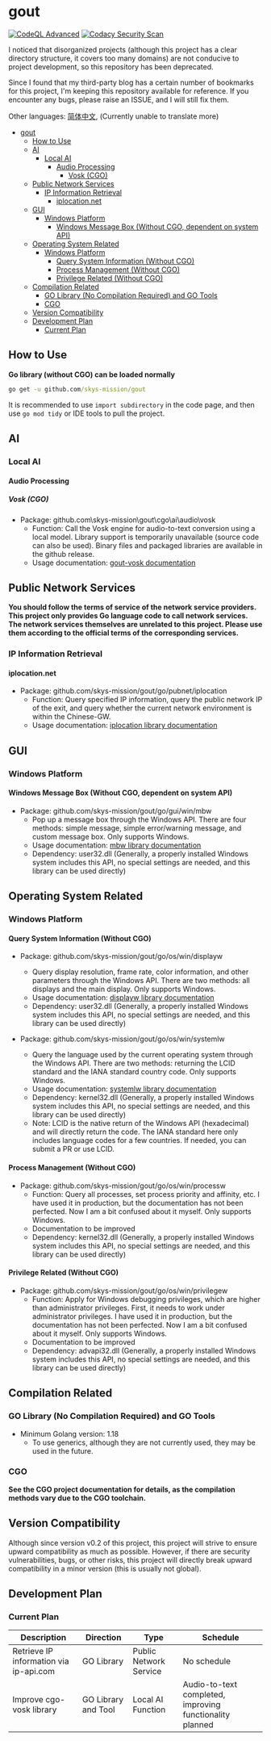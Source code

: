 # gout

[![CodeQL Advanced](https://github.com/skys-mission/gout/actions/workflows/codeql.yml/badge.svg)](https://github.com/skys-mission/gout/actions/workflows/codeql.yml)
[![Codacy Security Scan](https://github.com/skys-mission/gout/actions/workflows/codacy.yml/badge.svg)](https://github.com/skys-mission/gout/actions/workflows/codacy.yml)

I noticed that disorganized projects (although this project has a clear directory structure, it covers too many domains) are not conducive to project development, so this repository has been deprecated.

Since I found that my third-party blog has a certain number of bookmarks for this project, I'm keeping this repository available for reference. If you encounter any bugs, please raise an ISSUE, and I will still fix them.

Other languages: [简体中文](README_zh.md), (Currently unable to translate more)

<!-- TOC -->
* [gout](#gout)
  * [How to Use](#how-to-use)
  * [AI](#ai)
    * [Local AI](#local-ai)
      * [Audio Processing](#audio-processing)
        * [Vosk (CGO)](#vosk-cgo)
  * [Public Network Services](#public-network-services)
    * [IP Information Retrieval](#ip-information-retrieval)
      * [iplocation.net](#iplocationnet)
  * [GUI](#gui)
    * [Windows Platform](#windows-platform)
      * [Windows Message Box (Without CGO, dependent on system API)](#windows-message-box-without-cgo-dependent-on-system-api)
  * [Operating System Related](#operating-system-related)
    * [Windows Platform](#windows-platform-1)
      * [Query System Information (Without CGO)](#query-system-information-without-cgo)
      * [Process Management (Without CGO)](#process-management-without-cgo)
      * [Privilege Related (Without CGO)](#privilege-related-without-cgo)
  * [Compilation Related](#compilation-related)
    * [GO Library (No Compilation Required) and GO Tools](#go-library-no-compilation-required-and-go-tools)
    * [CGO](#cgo)
  * [Version Compatibility](#version-compatibility)
  * [Development Plan](#development-plan)
    * [Current Plan](#current-plan)
<!-- TOC -->

## How to Use

**Go library (without CGO) can be loaded normally**

```cmd
go get -u github.com/skys-mission/gout
```

It is recommended to use `import subdirectory` in the code page, and then use `go mod tidy` or IDE tools to pull the
project.

## AI

### Local AI

#### Audio Processing

##### Vosk (CGO)

- Package: github.com\skys-mission\gout\cgo\ai\audio\vosk
    - Function: Call the Vosk engine for audio-to-text conversion using a local model. Library support is temporarily
      unavailable (source code can also be used). Binary files and packaged libraries are available in the github
      release.
    - Usage documentation: [gout-vosk documentation](cgo/ai/audio/vosk/README.md)

## Public Network Services

**You should follow the terms of service of the network service providers.
This project only provides Go language code to call network services. The network services themselves are unrelated to
this project. Please use them according to the official terms of the corresponding services.**

### IP Information Retrieval

#### iplocation.net

- Package: github.com/skys-mission/gout/go/pubnet/iplocation
    - Function: Query specified IP information, query the public network IP of the exit, and query whether the current
      network environment is within the Chinese-GW.
    - Usage documentation: [iplocation library documentation](go/pubnet/iplocation/README.md)

## GUI

### Windows Platform

#### Windows Message Box (Without CGO, dependent on system API)

- Package: github.com/skys-mission/gout/go/gui/win/mbw
    - Pop up a message box through the Windows API. There are four methods: simple message, simple error/warning
      message, and custom message box. Only supports Windows.
    - Usage documentation: [mbw library documentation](go/gui/win/mbw/README.md)
    - Dependency: user32.dll (Generally, a properly installed Windows system includes this API, no special settings are
      needed, and this library can be used directly)

## Operating System Related

### Windows Platform

#### Query System Information (Without CGO)

- Package: github.com/skys-mission/gout/go/os/win/displayw
    - Query display resolution, frame rate, color information, and other parameters through the Windows API. There are
      two methods: all displays and the main display. Only supports Windows.
    - Usage documentation: [displayw library documentation](go/os/win/displayw/README.md)
    - Dependency: user32.dll (Generally, a properly installed Windows system includes this API, no special settings are
      needed, and this library can be used directly)

- Package: github.com/skys-mission/gout/go/os/win/systemlw
    - Query the language used by the current operating system through the Windows API. There are two methods: returning
      the LCID standard and the IANA standard country code. Only supports Windows.
    - Usage documentation: [systemlw library documentation](go/os/win/systemlw/README.md)
    - Dependency: kernel32.dll (Generally, a properly installed Windows system includes this API, no special settings
      are needed, and this library can be used directly)
    - Note: LCID is the native return of the Windows API (hexadecimal) and will directly return the code. The IANA
      standard here only includes language codes for a few countries. If needed, you can submit a PR or use LCID.

#### Process Management (Without CGO)

- Package: github.com/skys-mission/gout/go/os/win/processw
    - Function: Query all processes, set process priority and affinity, etc. I have used it in production, but the
      documentation has not been perfected. Now I am a bit confused about it myself. Only supports Windows.
    - Documentation to be improved
    - Dependency: kernel32.dll (Generally, a properly installed Windows system includes this API, no special settings
      are needed, and this library can be used directly)

#### Privilege Related (Without CGO)

- Package: github.com/skys-mission/gout/go/os/win/privilegew
    - Function: Apply for Windows debugging privileges, which are higher than administrator privileges. First, it needs
      to work under administrator privileges. I have used it in production, but the documentation has not been
      perfected. Now I am a bit confused about it myself. Only supports Windows.
    - Documentation to be improved
    - Dependency: advapi32.dll (Generally, a properly installed Windows system includes this API, no special settings
      are needed, and this library can be used directly)

## Compilation Related

### GO Library (No Compilation Required) and GO Tools

- Minimum Golang version: 1.18
    - To use generics, although they are not currently used, they may be used in the future.

### CGO

**See the CGO project documentation for details, as the compilation methods vary due to the CGO toolchain.**

## Version Compatibility

Although since version v0.2 of this project, this project will strive to ensure upward compatibility as much as
possible. However, if there are security vulnerabilities, bugs, or other risks, this project will directly break upward
compatibility in a minor version (this is usually not global).

## Development Plan

### Current Plan

| Description                            | Direction           | Type                   | Schedule                                                 |
|----------------------------------------|---------------------|------------------------|----------------------------------------------------------|
| Retrieve IP information via ip-api.com | GO Library          | Public Network Service | No schedule                                              |
| Improve cgo-vosk library               | GO Library and Tool | Local AI Function      | Audio-to-text completed, improving functionality planned |